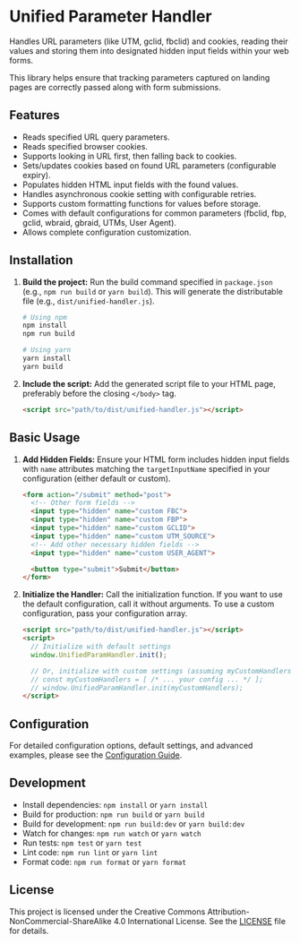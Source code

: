# Unified Parameter Handler

Handles URL parameters (like UTM, gclid, fbclid) and cookies, reading their values and storing them into designated hidden input fields within your web forms.

This library helps ensure that tracking parameters captured on landing pages are correctly passed along with form submissions.

## Features

*   Reads specified URL query parameters.
*   Reads specified browser cookies.
*   Supports looking in URL first, then falling back to cookies.
*   Sets/updates cookies based on found URL parameters (configurable expiry).
*   Populates hidden HTML input fields with the found values.
*   Handles asynchronous cookie setting with configurable retries.
*   Supports custom formatting functions for values before storage.
*   Comes with default configurations for common parameters (fbclid, fbp, gclid, wbraid, gbraid, UTMs, User Agent).
*   Allows complete configuration customization.

## Installation

1.  **Build the project:**
    Run the build command specified in `package.json` (e.g., `npm run build` or `yarn build`). This will generate the distributable file (e.g., `dist/unified-handler.js`).

    ```bash
    # Using npm
    npm install
    npm run build

    # Using yarn
    yarn install
    yarn build
    ```

2.  **Include the script:**
    Add the generated script file to your HTML page, preferably before the closing `</body>` tag.

    ```html
    <script src="path/to/dist/unified-handler.js"></script>
    ```

## Basic Usage

1.  **Add Hidden Fields:** Ensure your HTML form includes hidden input fields with `name` attributes matching the `targetInputName` specified in your configuration (either default or custom).

    ```html
    <form action="/submit" method="post">
      <!-- Other form fields -->
      <input type="hidden" name="custom FBC">
      <input type="hidden" name="custom FBP">
      <input type="hidden" name="custom GCLID">
      <input type="hidden" name="custom UTM_SOURCE">
      <!-- Add other necessary hidden fields -->
      <input type="hidden" name="custom USER_AGENT">

      <button type="submit">Submit</button>
    </form>
    ```

2.  **Initialize the Handler:** Call the initialization function. If you want to use the default configuration, call it without arguments. To use a custom configuration, pass your configuration array.

    ```html
    <script src="path/to/dist/unified-handler.js"></script>
    <script>
      // Initialize with default settings
      window.UnifiedParamHandler.init();

      // Or, initialize with custom settings (assuming myCustomHandlers is defined)
      // const myCustomHandlers = [ /* ... your config ... */ ];
      // window.UnifiedParamHandler.init(myCustomHandlers);
    </script>
    ```

## Configuration

For detailed configuration options, default settings, and advanced examples, please see the [Configuration Guide](./docs/CONFIGURATION.md).

## Development

*   Install dependencies: `npm install` or `yarn install`
*   Build for production: `npm run build` or `yarn build`
*   Build for development: `npm run build:dev` or `yarn build:dev`
*   Watch for changes: `npm run watch` or `yarn watch`
*   Run tests: `npm test` or `yarn test`
*   Lint code: `npm run lint` or `yarn lint`
*   Format code: `npm run format` or `yarn format`

## License

This project is licensed under the Creative Commons Attribution-NonCommercial-ShareAlike 4.0 International License. See the [LICENSE](./LICENSE) file for details.
